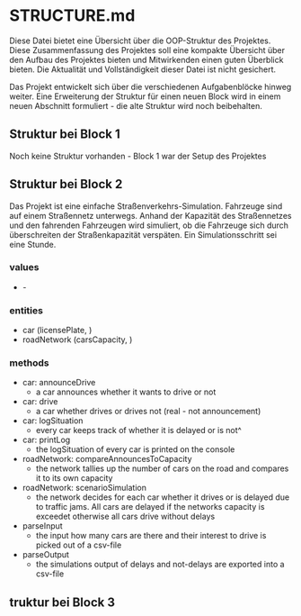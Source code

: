 # STRUCTURE.md

Diese Datei bietet eine Übersicht über die OOP-Struktur des Projektes. Diese Zusammenfassung des Projektes soll eine kompakte Übersicht über den Aufbau des Projektes bieten und Mitwirkenden einen guten Überblick bieten. Die Aktualität und Vollständigkeit dieser Datei ist nicht gesichert.

Das Projekt entwickelt sich über die verschiedenen Aufgabenblöcke hinweg weiter. Eine Erweiterung der Struktur für einen neuen Block wird in einem neuen Abschnitt formuliert - die alte Struktur wird noch beibehalten.

## Struktur bei Block 1

Noch keine Struktur vorhanden - Block 1 war der Setup des Projektes

## Struktur bei Block 2

Das Projekt ist eine einfache Straßenverkehrs-Simulation. Fahrzeuge sind auf einem Straßennetz unterwegs. Anhand der Kapazität des Straßennetzes und den fahrenden Fahrzeugen wird simuliert, ob die Fahrzeuge sich durch überschreiten der Straßenkapazität verspäten. Ein Simulationsschritt sei eine Stunde.

### values
* <Null> -

### entities

* car (licensePlate, )
* roadNetwork (carsCapacity, )

### methods
* car: announceDrive
	- a car announces whether it wants to drive or not
* car: drive
	- a car whether drives or drives not (real - not announcement)
* car: logSituation
	- every car keeps track of whether it is delayed or is not^
* car: printLog
	- the logSituation of every car is printed on the console
* roadNetwork: compareAnnouncesToCapacity
	- the network tallies up the number of cars on the road and compares it to its own capacity
* roadNetwork: scenarioSimulation
	- the network decides for each car whether it drives or is delayed due to traffic jams. All cars are delayed if the networks capacity is exceedet otherwise all cars drive without delays
* parseInput
	- the input how many cars are there and their interest to drive is picked out of a csv-file
* parseOutput
	- the simulations output of delays and not-delays are exported into a csv-file

## truktur bei Block 3